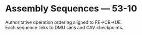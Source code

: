 # Assembly Sequences — 53-10

Authoritative operation ordering aligned to FE→CB→UE.  
Each sequence links to DMU sims and CAV checkpoints.
